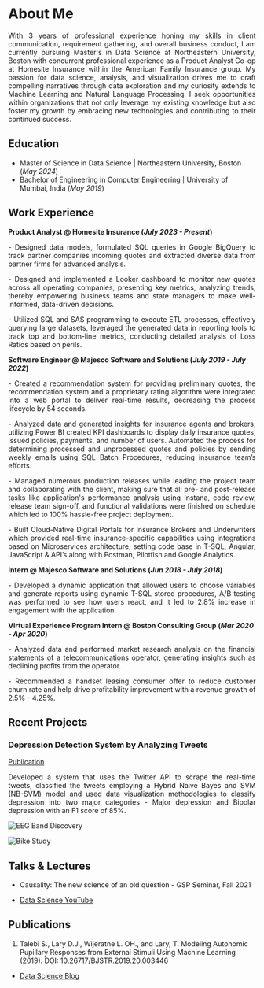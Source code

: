 # About Me

<p align="justify">With 3 years of professional experience honing my skills in client communication, requirement gathering, and overall business conduct, I am currently pursuing Master's in Data Science at Northeastern University, Boston with concurrent professional experience as a Product Analyst Co-op at Homesite Insurance within the American Family Insurance group. My passion for data science, analysis, and visualization drives me to craft compelling narratives through data exploration and my curiosity extends to Machine Learning and Natural Language Processing. I seek opportunities within organizations that not only leverage my existing knowledge but also foster my growth by embracing new technologies and contributing to their continued success. </p>

## Education
- Master of Science in Data Science | Northeastern University, Boston (_May 2024_)	 			        		
- Bachelor of Engineering in Computer Engineering | University of Mumbai, India (_May 2019_)

## Work Experience
**Product Analyst @ Homesite Insurance (_July 2023 - Present_)**
<p align="justify">
-	Designed data models, formulated SQL queries in Google BigQuery to track partner companies incoming quotes and extracted diverse data from partner firms for advanced analysis.
<p align="justify">
-	Designed and implemented a Looker dashboard to monitor new quotes across all operating companies, presenting key metrics, analyzing trends, thereby empowering business teams and state managers to make well-informed, data-driven decisions.
</p>
<p align="justify">
-	Utilized SQL and SAS programming to execute ETL processes, effectively querying large datasets, leveraged the generated data in reporting tools to track top and bottom-line metrics, conducting detailed analysis of Loss Ratios based on perils.
</p>

**Software Engineer @ Majesco Software and Solutions (_July 2019 - July 2022_)**
<p align="justify">
- Created a recommendation system for providing preliminary quotes, the recommendation system and a proprietary rating algorithm were integrated into a web portal to deliver real-time results, decreasing the process lifecycle by 54 seconds.
</p>
<p align="justify">
- Analyzed data and generated insights for insurance agents and brokers, utilizing Power BI created KPI dashboards to display daily insurance quotes, issued policies, payments, and number of users. Automated the process for determining processed and unprocessed quotes and policies by sending weekly emails using SQL Batch Procedures, reducing insurance team’s efforts.
</p>
<p align="justify">
- Managed numerous production releases while leading the project team and collaborating with the client, making sure that all pre- and post-release tasks like application's performance analysis using Instana, code review, release team sign-off, and functional validations were finished on schedule which led to 100% hassle-free project deployment.
</p>
<p align="justify">
- Built Cloud-Native Digital Portals for Insurance Brokers and Underwriters which provided real-time insurance-specific capabilities using integrations based on Microservices architecture, setting code base in T-SQL, Angular, JavaScript & API’s along with Postman, Pilotfish and Google Analytics. 
</p>

**Intern @ Majesco Software and Solutions (_Jun 2018 - July 2018_)**
<p align="justify">
- Developed a dynamic application that allowed users to choose variables and generate reports using dynamic T-SQL stored procedures, A/B testing was performed to see how users react, and it led to 2.8% increase in engagement with the application.
</p>

**Virtual Experience Program Intern @ Boston Consulting Group (_Mar 2020 - Apr 2020_)**
<p align="justify">
- Analyzed data and performed market research analysis on the financial statements of a telecommunications operator, generating insights such as declining profits from the operator. 
</p>
<p align="justify">
-	Recommended a handset leasing consumer offer to reduce customer churn rate and help drive profitability improvement with a revenue growth of 2.5% - 4.25%.
</p>

## Recent Projects
### Depression Detection System by Analyzing Tweets
[Publication](https://dx.doi.org/10.2139/ssrn.3358809)
<p align="justify">
Developed a system that uses the Twitter API to scrape the real-time tweets, classified the tweets employing a Hybrid Naive Bayes and SVM (NB-SVM) model and used data visualization methodologies to classify depression into two major categories - Major depression and Bipolar depression with an F1 score of 85%.
</p>

![EEG Band Discovery](/assets/img/eeg_band_discovery.jpeg)


![Bike Study](/assets/img/bike_study.jpeg)

## Talks & Lectures
- Causality: The new science of an old question - GSP Seminar, Fall 2021


- [Data Science YouTube](https://www.youtube.com/channel/UCa9gErQ9AE5jT2DZLjXBIdA)

## Publications
1. Talebi S., Lary D.J., Wijeratne L. OH., and Lary, T. Modeling Autonomic Pupillary Responses from External Stimuli Using Machine Learning (2019). DOI: 10.26717/BJSTR.2019.20.003446


- [Data Science Blog](https://medium.com/@shawhin)
